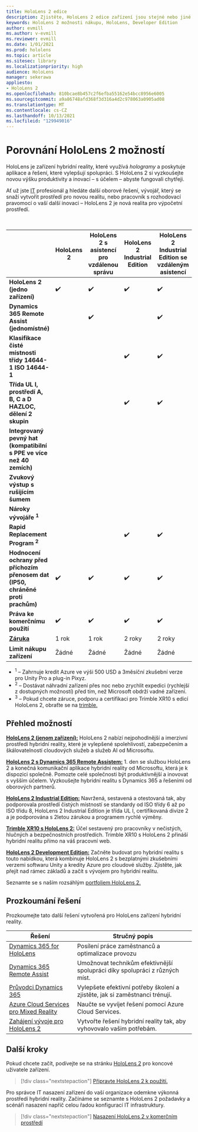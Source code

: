 ```yaml
---
title: HoloLens 2 edice
description: Zjistěte, HoloLens 2 edice zařízení jsou stejné nebo jiné a co dělat po získání vlastní edice zařízení.
keywords: HoloLens 2 možnosti nákupu, HoloLens, Developer Edition
author: evmill
ms.author: v-evmill
ms.reviewer: evmill
ms.date: 1/01/2021
ms.prod: hololens
ms.topic: article
ms.sitesec: library
ms.localizationpriority: high
audience: HoloLens
manager: sekerawa
appliesto:
- HoloLens 2
ms.openlocfilehash: 810bcae8b457c2f6efba55162e54bcc8956e6005
ms.sourcegitcommit: a9a86748afd368f3d316a4d2c978063a0905ad08
ms.translationtype: MT
ms.contentlocale: cs-CZ
ms.lasthandoff: 10/13/2021
ms.locfileid: "129949016"
---
```

# <a name="compare-hololens-2-options"></a>Porovnání HoloLens 2 možností

HoloLens je zařízení hybridní reality, které využívá *hologramy* a poskytuje aplikace a řešení, které vylepšují spolupráci. S HoloLens 2 si vyzkoušejte novou výšku produktivity a inovací – s účelem – abyste fungovali chytřeji.

Ať už jste [IT](https://www.microsoft.com/hololens/apps) profesionál [a](https://www.microsoft.com/hololens/apps) hledáte [](https://www.microsoft.com/hololens/developers) další oborové řešení, vývojář, který se snaží vytvořit prostředí pro novou realitu, nebo pracovník s rozhodovací pravomocí o vaší další inovaci – HoloLens 2 je nová realita pro výpočetní prostředí.

<br>

|                                                      | HoloLens 2 | HoloLens 2 s asistencí pro vzdálenou správu | HoloLens 2 Industrial Edition | HoloLens 2 Industrial Edition se vzdáleným asistencí | Oříznutí XR10 s HoloLens 2 | HoloLens 2 Development Edition |
|------------------------------------------------------|------------|-------------------------------|-------------------------------|--------------------------------------------------|------------------------------|--------------------------------|
| **HoloLens 2 (jedno zařízení)**                       |      ✔️     |               ✔️               |               ✔️               |                         ✔️                        |               ✔️              |                ✔️               |
| **Dynamics 365 Remote Assist (jednomístné)**                |            |               ✔️               |                               |                         ✔️                        |                              |                                |
| **Klasifikace čisté místnosti třídy 14644-1 ISO 14644-1**           |            |                               |               ✔️               |                         ✔️                        |                              |                                |
| **Třída UL I, prostředí A, B, C a D HAZLOC, dělení 2 skupin**                     |            |                               |               ✔️               |                         ✔️                        |               ✔️              |                                |
| **Integrovaný pevný hat (kompatibilní s PPE ve více než 40 zemích)** |            |                               |                               |                                                  |               ✔️              |                                |
| **Zvukový výstup s rušijícím šumem**                        |            |                               |                               |                                                  |               ✔️              |                                |
| **Nároky vývojáře <sup>1</sup>**                             |            |                               |                               |                                                  |                              |                ✔️               |
| **Rapid Replacement Program <sup>2</sup>**                          |            |                               |               ✔️               |                         ✔️                        |                              |                                |
 **Hodnocení ochrany před příchozím přenosem dat (IP50, chráněné proti prachům)**                       |      ✔️     |               ✔️               |               ✔️               |                         ✔️                        |               ✔️              |                ✔️               |
| **Práva ke komerčnímu použití**                                |      ✔️     |               ✔️               |               ✔️               |                         ✔️                        |               ✔️              |                                |
| [**Záruka**](hololens2-hardware.md#warranty-information)                                             |   1 rok   |             1 rok            |             2 roky            |                      2 roky                      |            1 rok <sup>3</sup>            |             1 rok             |
| **Limit nákupu zařízení**                                |    Žádné    |              Žádné             |              Žádné             |                       Žádné                       |             Žádné             |       Jedna na transakci      |

- <sup>1</sup> – Zahrnuje kredit Azure ve výši 500 USD a 3měsíční zkušební verze pro Unity Pro a plug-in Pixyz.
- <sup>2</sup> – Dostávat náhradní zařízení přes noc nebo zrychlit expedici (rychlejší z dostupných možností) před tím, než Microsoft obdrží vadné zařízení.
- <sup>3</sup> – Pokud chcete záruce, podporu a certifikaci pro Trimble XR10 s edicí HoloLens 2, obraťte se na [trimble.](https://fieldtech.trimble.com/en/contact-support)


## <a name="options-overview"></a>Přehled možností

**[HoloLens 2 (jenom zařízení):](hololens2-options-device-only.md)** HoloLens 2 nabízí nejpohodlnější a imerzivní prostředí hybridní reality, které je vylepšené spolehlivostí, zabezpečením a škálovatelností cloudových služeb a služeb AI od Microsoftu.

**[HoloLens 2 s Dynamics 365 Remote Assistem:](hololens2-options-remote-assist.md)** 1. den se službou HoloLens 2 a konečná komunikační aplikace hybridní reality od Microsoftu, která je k dispozici společně. Pomozte celé společnosti být produktivnější a inovovat s vyšším účelem. Vyzkoušejte hybridní realitu s Dynamics 365 a řešeními od oborových partnerů.

**[HoloLens 2 Industrial Edition:](hololens2-options-industrial-edition.md)** Navržená, sestavená a otestovaná tak, aby podporovala prostředí čistých místností se standardy od ISO třídy 6 až po ISO třídu 8, HoloLens 2 Industrial Edition je třída UL I, certifikovaná divize 2 a je podporována s 2letou zárukou a programem rychlé výměny.

**[Trimble XR10 s HoloLens 2:](hololens2-options-trimble-xr10-edition.md)** Účel sestavený pro pracovníky v nečistých, hlučných a bezpečnostních prostředích. Trimble XR10 s HoloLens 2 přináší hybridní realitu přímo na váš pracovní web.

**[HoloLens 2 Development Edition:](hololens2-options-dev-edition.md)** Začněte budovat pro hybridní realitu s touto nabídkou, která kombinuje HoloLens 2 s bezplatnými zkušebními verzemi softwaru Unity a kredity Azure pro cloudové služby. Zjistěte, jak přejít nad rámec základů a začít s vývojem pro hybridní realitu.

Seznamte se s naším rozsáhlým [portfoliem HoloLens 2.](https://www.microsoft.com/hololens/buy)

## <a name="explore-solutions"></a>Prozkoumání řešení

Prozkoumejte tato další řešení vytvořená pro HoloLens zařízení hybridní reality.

| Řešení | Stručný popis                                                                                |
|----------|---------------------------------------------------------------------------------------------------|
| [Dynamics 365 for HoloLens](https://www.microsoft.com//hololens/apps)          | Posílení práce zaměstnanců a optimalizace provozu                                                        |
| [Dynamics 365 Remote Assist](https://dynamics.microsoft.com/mixed-reality/remote-assist/)          | Umožnovat technikům efektivnější spolupráci díky spolupráci z různých míst. |
|   [Průvodci Dynamics 365](https://dynamics.microsoft.com/mixed-reality/guides/)        | Vylepšete efektivní potřeby školení a zjistěte, jak si zaměstnanci trénují.                          |
|  [Azure Cloud Services pro Mixed Reality](/windows/mixed-reality/develop/mixed-reality-cloud-services#:~:text=Mixed%20Reality%20services%20Mixed%20Reality%20cloud%20services%20like,all%20in%20the%20context%20of%20your%20users%E2%80%99%20environments)         | Naučte se vyvíjet řešení pomocí Azure Cloud Services.                                       |
|  [Zahájení vývoje pro HoloLens 2](/windows/mixed-reality/develop/development?tabs=unity)         | Vytvořte řešení hybridní reality tak, aby vyhovovalo vašim potřebám.                                                 |

## <a name="next-steps"></a>Další kroky

Pokud chcete začít, podívejte se na stránku [HoloLens 2](hololens2-setup.md) pro koncové uživatele zařízení.

> [!div class="nextstepaction"]
> [Připravte HoloLens 2 k použití.](hololens2-setup.md)

Pro správce IT nasazení zařízení do vaší organizace odemkne výkonná prostředí hybridní reality. Začínáme se seznamte s HoloLens 2 požadavky a scénáři nasazení napříč celou řadou konfigurací IT infrastruktury.

> [!div class="nextstepaction"]
> [Nasazení HoloLens 2 v komerčním prostředí](hololens-requirements.md)
